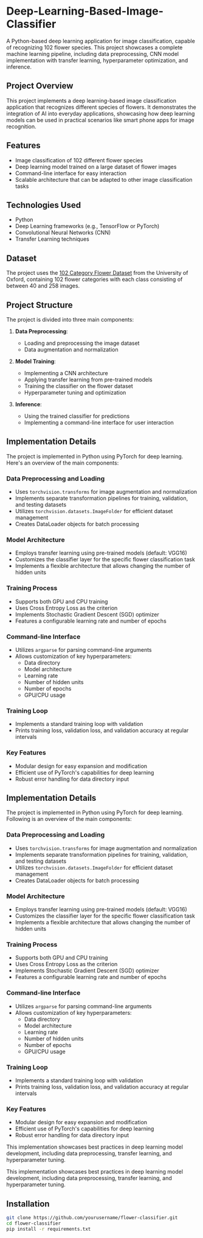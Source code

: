 # Deep-Learning-Based-Image-Classifier
A Python-based deep learning application for image classification, capable of recognizing 102 flower species. This project showcases a complete machine learning pipeline, including data preprocessing, CNN model implementation with transfer learning, hyperparameter optimization, and inference.  


## Project Overview

This project implements a deep learning-based image classification application that recognizes different species of flowers. It demonstrates the integration of AI into everyday applications, showcasing how deep learning models can be used in practical scenarios like smart phone apps for image recognition.

## Features

- Image classification of 102 different flower species
- Deep learning model trained on a large dataset of flower images
- Command-line interface for easy interaction
- Scalable architecture that can be adapted to other image classification tasks

## Technologies Used

- Python
- Deep Learning frameworks (e.g., TensorFlow or PyTorch)
- Convolutional Neural Networks (CNN)
- Transfer Learning techniques

## Dataset

The project uses the [102 Category Flower Dataset](http://www.robots.ox.ac.uk/~vgg/data/flowers/102/index.html) from the University of Oxford, containing 102 flower categories with each class consisting of between 40 and 258 images.

## Project Structure

The project is divided into three main components:

1. **Data Preprocessing**: 
   - Loading and preprocessing the image dataset
   - Data augmentation and normalization

2. **Model Training**:
   - Implementing a CNN architecture
   - Applying transfer learning from pre-trained models
   - Training the classifier on the flower dataset
   - Hyperparameter tuning and optimization

3. **Inference**:
   - Using the trained classifier for predictions
   - Implementing a command-line interface for user interaction
     
  
## Implementation Details

The project is implemented in Python using PyTorch for deep learning. Here's an overview of the main components:

### Data Preprocessing and Loading
- Uses `torchvision.transforms` for image augmentation and normalization
- Implements separate transformation pipelines for training, validation, and testing datasets
- Utilizes `torchvision.datasets.ImageFolder` for efficient dataset management
- Creates DataLoader objects for batch processing

### Model Architecture
- Employs transfer learning using pre-trained models (default: VGG16)
- Customizes the classifier layer for the specific flower classification task
- Implements a flexible architecture that allows changing the number of hidden units

### Training Process
- Supports both GPU and CPU training
- Uses Cross Entropy Loss as the criterion
- Implements Stochastic Gradient Descent (SGD) optimizer
- Features a configurable learning rate and number of epochs

### Command-line Interface
- Utilizes `argparse` for parsing command-line arguments
- Allows customization of key hyperparameters:
  - Data directory
  - Model architecture
  - Learning rate
  - Number of hidden units
  - Number of epochs
  - GPU/CPU usage

### Training Loop
- Implements a standard training loop with validation
- Prints training loss, validation loss, and validation accuracy at regular intervals

### Key Features
- Modular design for easy expansion and modification
- Efficient use of PyTorch's capabilities for deep learning
- Robust error handling for data directory input

## Implementation Details

The project is implemented in Python using PyTorch for deep learning. Following is an overview of the main components:

### Data Preprocessing and Loading
- Uses `torchvision.transforms` for image augmentation and normalization
- Implements separate transformation pipelines for training, validation, and testing datasets
- Utilizes `torchvision.datasets.ImageFolder` for efficient dataset management
- Creates DataLoader objects for batch processing

### Model Architecture
- Employs transfer learning using pre-trained models (default: VGG16)
- Customizes the classifier layer for the specific flower classification task
- Implements a flexible architecture that allows changing the number of hidden units

### Training Process
- Supports both GPU and CPU training
- Uses Cross Entropy Loss as the criterion
- Implements Stochastic Gradient Descent (SGD) optimizer
- Features a configurable learning rate and number of epochs

### Command-line Interface
- Utilizes `argparse` for parsing command-line arguments
- Allows customization of key hyperparameters:
  - Data directory
  - Model architecture
  - Learning rate
  - Number of hidden units
  - Number of epochs
  - GPU/CPU usage

### Training Loop
- Implements a standard training loop with validation
- Prints training loss, validation loss, and validation accuracy at regular intervals

### Key Features
- Modular design for easy expansion and modification
- Efficient use of PyTorch's capabilities for deep learning
- Robust error handling for data directory input

This implementation showcases best practices in deep learning model development, including data preprocessing, transfer learning, and hyperparameter tuning.

This implementation showcases best practices in deep learning model development, including data preprocessing, transfer learning, and hyperparameter tuning.

## Installation

```bash
git clone https://github.com/yourusername/flower-classifier.git
cd flower-classifier
pip install -r requirements.txt
